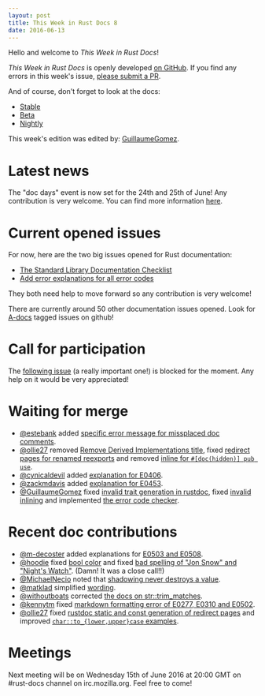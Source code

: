 ```yaml
---
layout: post
title: This Week in Rust Docs 8
date: 2016-06-13
---
```


Hello and welcome to *This Week in Rust Docs*!

*This Week in Rust Docs* is openly developed [on GitHub](https://github.com/GuillaumeGomez/this-week-in-rust-docs).
If you find any errors in this week's issue, [please submit a PR](https://github.com/GuillaumeGomez/this-week-in-rust-docs/pulls).

And of course, don't forget to look at the docs:

* [Stable](https://doc.rust-lang.org/)
* [Beta](http://doc.rust-lang.org/beta/)
* [Nightly](http://doc.rust-lang.org/nightly/)

This week's edition was edited by: [GuillaumeGomez](https://github.com/GuillaumeGomez).

# Latest news

The "doc days" event is now set for the 24th and 25th of June! Any contribution is very welcome. You can find more information [here](https://facility9.com/2016/06/announcing-rust-doc-days/).

# Current opened issues

For now, here are the two big issues opened for Rust documentation:

 * [The Standard Library Documentation Checklist](https://github.com/rust-lang/rust/issues/29329)
 * [Add error explanations for all error codes](https://github.com/rust-lang/rust/issues/32777)

They both need help to move forward so any contribution is very welcome!

There are currently around 50 other documentation issues opened. Look for [A-docs](https://github.com/rust-lang/rust/issues?q=is%3Aopen+is%3Aissue+label%3AA-docs) tagged issues on github!

# Call for participation

The [following issue](https://github.com/rust-lang/rust/issues/33772) (a really important one!) is blocked for the moment. Any help on it would be very appreciated!

# Waiting for merge

* [@estebank](https://github.com/estebank) added [specific error message for missplaced doc comments](https://github.com/rust-lang/rust/pull/33922).
* [@ollie27](https://github.com/ollie27) removed [Remove Derived Implementations title](https://github.com/rust-lang/rust/pull/34105), fixed [redirect pages for renamed reexports](https://github.com/rust-lang/rust/pull/34245) and removed [inline for `#[doc(hidden)] pub use`](https://github.com/rust-lang/rust/pull/34232).
* [@cynicaldevil](https://github.com/cynicaldevil) added [explanation for E0406](https://github.com/rust-lang/rust/pull/34230).
* [@zackmdavis](https://github.com/zackmdavis) added [explanation for E0453](https://github.com/rust-lang/rust/pull/34242).
* [@GuillaumeGomez](https://github.com/GuillaumeGomez) fixed [invalid trait generation in rustdoc](https://github.com/rust-lang/rust/pull/33935), fixed [invalid inlining](https://github.com/rust-lang/rust/pull/34234) and implemented [the error code checker](https://github.com/rust-lang/rust/pull/34186).

# Recent doc contributions

* [@m-decoster](https://github.com/m-decoster) added explanations for [E0503 and E0508](https://github.com/rust-lang/rust/pull/34133).
* [@hoodie](https://github.com/hoodie) fixed [bool color](https://github.com/rust-lang/rust/pull/34138) and fixed [bad spelling of "Jon Snow" and "Night's Watch"](https://github.com/rust-lang/rust/pull/34160). (Damn! It was a close call!!)
* [@MichaelNecio](https://github.com/MichaelNecio) noted that [shadowing never destroys a value](https://github.com/rust-lang/rust/pull/34125).
* [@matklad](https://github.com/matklad) simplified [wording](https://github.com/rust-lang/rust/pull/34145).
* [@withoutboats](https://github.com/withoutboats) corrected [the docs on str::trim_matches](https://github.com/rust-lang/rust/pull/33645).
* [@kennytm](https://github.com/kennytm) fixed [markdown formatting error of E0277, E0310 and E0502](https://github.com/rust-lang/rust/pull/34161).
* [@ollie27](https://github.com/ollie27) fixed [rustdoc static and const generation of redirect pages](https://github.com/rust-lang/rust/pull/34068) and improved [`char::to_{lower,upper}case` examples](https://github.com/rust-lang/rust/pull/34165).

# Meetings

Next meeting will be on Wednesday 15th of June 2016 at 20:00 GMT on #rust-docs channel on irc.mozilla.org. Feel free to come!
